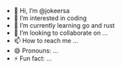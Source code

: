 - 👋 Hi, I’m @jokeersa
- 👀 I’m interested in coding
- 🌱 I’m currently learning go and rust
- 💞️ I’m looking to collaborate on ...
- 📫 How to reach me ...
- 😄 Pronouns: ...
- ⚡ Fun fact: ...

<!---
jokeersa/jokeersa is a ✨ special ✨ repository because its `README.md` (this file) appears on your GitHub profile.
You can click the Preview link to take a look at your changes.
--->
